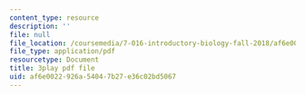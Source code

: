 ```yaml
---
content_type: resource
description: ''
file: null
file_location: /coursemedia/7-016-introductory-biology-fall-2018/af6e0022926a54047b27e36c02bd5067_nvxvcbaoayM.pdf
file_type: application/pdf
resourcetype: Document
title: 3play pdf file
uid: af6e0022-926a-5404-7b27-e36c02bd5067
---
```


